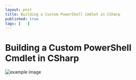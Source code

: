```yaml
---
layout: post
title: Building a Custom PowerShell Cmdlet in CSharp
published: true
tags: [   ]
---
```


# Building a Custom PowerShell Cmdlet in CSharp

![example image](/img/posts/building-a-custom-powershell-cmdlet-in-csharp/example-image.png)
